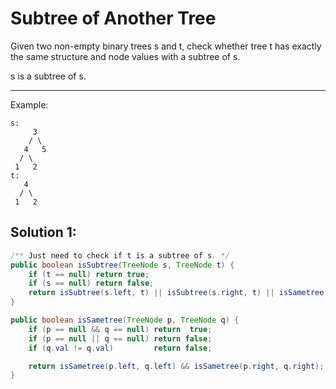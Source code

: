 # Subtree of Another Tree

Given two non-empty binary trees s and t, check whether tree t has exactly the same structure and node values with a subtree of s.

s is a subtree of s.

---

Example:

```
s:
     3
    / \
   4   5
  / \
 1   2
t:
   4 
  / \
 1   2
```

## Solution 1:

```java
/** Just need to check if t is a subtree of s. */
public boolean isSubtree(TreeNode s, TreeNode t) {
    if (t == null) return true;
    if (s == null) return false;
    return isSubtree(s.left, t) || isSubtree(s.right, t) || isSametree(s, t);
}

public boolean isSametree(TreeNode p, TreeNode q) {
    if (p == null && q == null) return  true;
    if (p == null || q == null) return false;
    if (q.val != q.val)         return false;

    return isSametree(p.left, q.left) && isSametree(p.right, q.right);
}
```